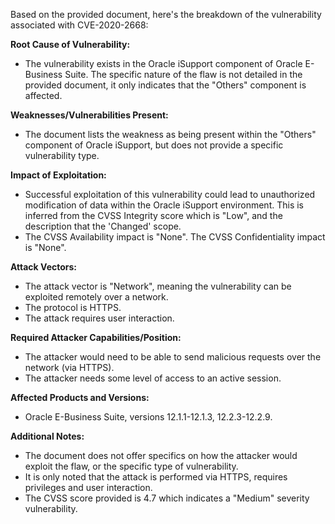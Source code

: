 Based on the provided document, here's the breakdown of the vulnerability associated with CVE-2020-2668:

**Root Cause of Vulnerability:**

*   The vulnerability exists in the Oracle iSupport component of Oracle E-Business Suite. The specific nature of the flaw is not detailed in the provided document, it only indicates that the "Others" component is affected.

**Weaknesses/Vulnerabilities Present:**

*   The document lists the weakness as being present within the "Others" component of Oracle iSupport, but does not provide a specific vulnerability type.

**Impact of Exploitation:**

*   Successful exploitation of this vulnerability could lead to unauthorized modification of data within the Oracle iSupport environment. This is inferred from the CVSS Integrity score which is "Low", and the description that the 'Changed' scope.
*   The CVSS Availability impact is "None". The CVSS Confidentiality impact is "None".

**Attack Vectors:**

*   The attack vector is "Network", meaning the vulnerability can be exploited remotely over a network.
*   The protocol is HTTPS.
*   The attack requires user interaction.

**Required Attacker Capabilities/Position:**

*   The attacker would need to be able to send malicious requests over the network (via HTTPS).
*   The attacker needs some level of access to an active session.

**Affected Products and Versions:**

*   Oracle E-Business Suite, versions 12.1.1-12.1.3, 12.2.3-12.2.9.

**Additional Notes:**

* The document does not offer specifics on how the attacker would exploit the flaw, or the specific type of vulnerability.
* It is only noted that the attack is performed via HTTPS, requires privileges and user interaction.
* The CVSS score provided is 4.7 which indicates a "Medium" severity vulnerability.
